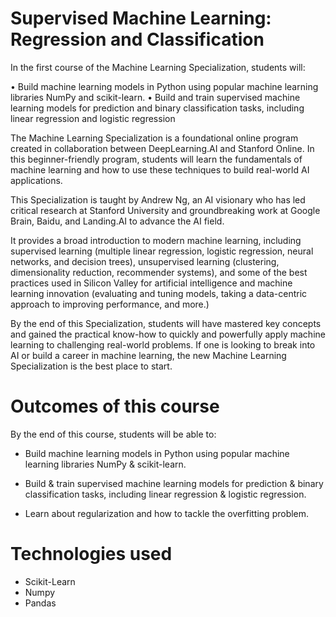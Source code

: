 # Supervised Machine Learning: Regression and Classification

In the first course of the Machine Learning Specialization, students will:

• Build machine learning models in Python using popular machine learning libraries NumPy and scikit-learn.
• Build and train supervised machine learning models for prediction and binary classification tasks, including linear regression and logistic regression

The Machine Learning Specialization is a foundational online program created in collaboration between DeepLearning.AI and Stanford Online. In this beginner-friendly program, students will learn the fundamentals of machine learning and how to use these techniques to build real-world AI applications.

This Specialization is taught by Andrew Ng, an AI visionary who has led critical research at Stanford University and groundbreaking work at Google Brain, Baidu, and Landing.AI to advance the AI field.

It provides a broad introduction to modern machine learning, including supervised learning (multiple linear regression, logistic regression, neural networks, and decision trees), unsupervised learning (clustering, dimensionality reduction, recommender systems), and some of the best practices used in Silicon Valley for artificial intelligence and machine learning innovation (evaluating and tuning models, taking a data-centric approach to improving performance, and more.)

By the end of this Specialization, students will have mastered key concepts and gained the practical know-how to quickly and powerfully apply machine learning to challenging real-world problems. If one is looking to break into AI or build a career in machine learning, the new Machine Learning Specialization is the best place to start.

# Outcomes of this course

By the end of this course, students will be able to:

* Build machine learning models in Python using popular machine learning libraries NumPy & scikit-learn.

* Build & train supervised machine learning models for prediction & binary classification tasks, including linear regression & logistic regression.

* Learn about regularization and how to tackle the overfitting problem.

# Technologies used

* Scikit-Learn
* Numpy
* Pandas